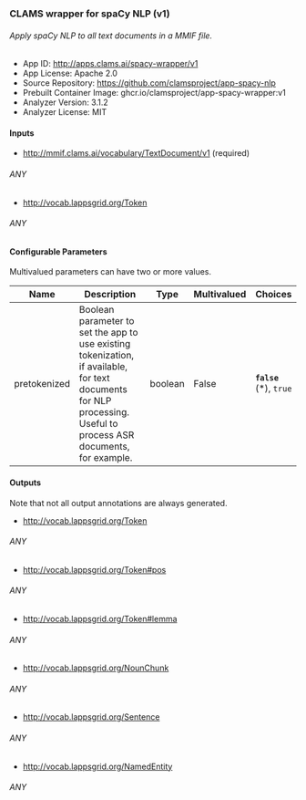
### CLAMS wrapper for spaCy NLP (v1)
###### Apply spaCy NLP to all text documents in a MMIF file.

* App ID: http://apps.clams.ai/spacy-wrapper/v1
* App License: Apache 2.0
* Source Repository: https://github.com/clamsproject/app-spacy-nlp
* Prebuilt Container Image: ghcr.io/clamsproject/app-spacy-wrapper:v1
* Analyzer Version: 3.1.2
* Analyzer License: MIT


#### Inputs
* http://mmif.clams.ai/vocabulary/TextDocument/v1 (required)
###### ANY
* http://vocab.lappsgrid.org/Token 
###### ANY


#### Configurable Parameters
Multivalued parameters can have two or more values.

|Name|Description|Type|Multivalued|Choices|
|----|-----------|----|-----------|-------|
|pretokenized|Boolean parameter to set the app to use existing tokenization, if available, for text documents for NLP processing. Useful to process ASR documents, for example.|boolean|False|**`false`** (*), `true`|


#### Outputs
Note that not all output annotations are always generated.
* http://vocab.lappsgrid.org/Token 
###### ANY
* http://vocab.lappsgrid.org/Token#pos 
###### ANY
* http://vocab.lappsgrid.org/Token#lemma 
###### ANY
* http://vocab.lappsgrid.org/NounChunk 
###### ANY
* http://vocab.lappsgrid.org/Sentence 
###### ANY
* http://vocab.lappsgrid.org/NamedEntity 
###### ANY

